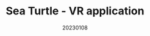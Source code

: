 ---
title: "Sea Turtle - VR application"
team: "Puja Saha | Muskan Bagaria | Pallavi Soni | Girish Kishore"
tags: VR Quest Unity

video_provider: "youtube"
video_id:

header:
    teaser: /assets/img/projects/2023/course_project_10.jpg

overview: Text describing the project goes here. Text describing the project goes here. Text describing the project goes here. Text describing the project goes here. Text describing the project goes here. Text describing the project goes here. Text describing the project goes here. Text describing the project goes here.


project-link:

active: "yes"
type: "course"
year: "2023"
date: 20230108

---